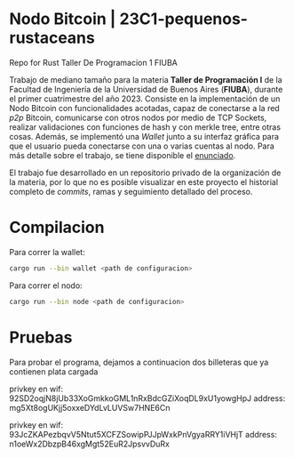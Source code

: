 # Nodo Bitcoin | 23C1-pequenos-rustaceans
Repo for Rust Taller De Programacion 1 FIUBA

Trabajo de mediano tamaño para la materia **Taller de Programación I** de la Facultad de Ingeniería de la Universidad de Buenos Aires (**FIUBA**), durante el primer cuatrimestre del año 2023. Consiste en la implementación de un Nodo Bitcoin con funcionalidades acotadas, capaz de conectarse a la red _p2p_ Bitcoin, comunicarse con otros nodos por medio de TCP Sockets, realizar validaciones con funciones de hash y con merkle tree, entre otras cosas. Además, se implementó una _Wallet_ junto a su interfaz gráfica para que el usuario pueda conectarse con una o varias cuentas al nodo. Para más detalle sobre el trabajo, se tiene disponible el [enunciado](https://taller-1-fiuba-rust.github.io/proyecto/23C1/proyecto.html).

El trabajo fue desarrollado en un repositorio privado de la organización de la materia, por lo que no es posible visualizar en este proyecto el historial completo de *commits*, ramas y seguimiento detallado del proceso.

# Compilacion 
Para correr la wallet:
```bash
cargo run --bin wallet <path de configuracion>
```

Para correr el nodo:
```bash
cargo run --bin node <path de configuracion>
```

# Pruebas
Para probar el programa, dejamos a continuacion dos billeteras que ya contienen plata cargada

privkey en wif: 92SD2oqjN8jUb33XoGmkkoGML1nRxBdcGZiXoqDL9xU1yowgHpJ
address: mg5Xt8ogUKjj5oxxeDYdLvLUVSw7HNE6Cn

privkey en wif: 93JcZKAPezbqvV5Ntut5XCFZSowipPJJpWxkPnVgyaRRY1iVHjT
address: n1oeWx2DbzpB46xgMgt52EuR2JpsvvDuRx
